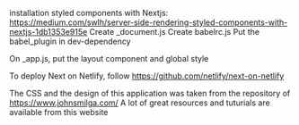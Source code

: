 installation styled components with Nextjs:
https://medium.com/swlh/server-side-rendering-styled-components-with-nextjs-1db1353e915e
Create \_document.js
Create babelrc.js
Put the babel_plugin in dev-dependency

On \_app.js, put the layout component and global style

To deploy Next on Netlify, follow https://github.com/netlify/next-on-netlify

The CSS and the design of this application was taken from the repository of https://www.johnsmilga.com/
A lot of great resources and tuturials are available from this website
